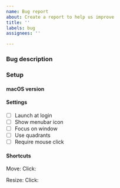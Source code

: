 ```yaml
---
name: Bug report
about: Create a report to help us improve
title: ''
labels: bug
assignees: ''

---
```


### Bug description

<!-- Describe what's happening -->

### Setup

<!-- Show us how you set up Swift Shift so it's easier to debug -->

#### macOS version

<!-- Go to Apple menu: About this mac -->
<!-- e.g Sequoia 15.0.1 -->

#### Settings

<!-- Tick all the boxes to match your Swift Shift setup -->

- [ ] Launch at login
- [ ] Show menubar icon
- [ ] Focus on window
- [ ] Use quadrants
- [ ] Require mouse click

#### Shortcuts

Move: <!-- e.g cmd+alt -->
Click: <!-- if relevant -->

Resize: <!-- e.g cmd+shift -->
Click: <!-- if relevant -->
